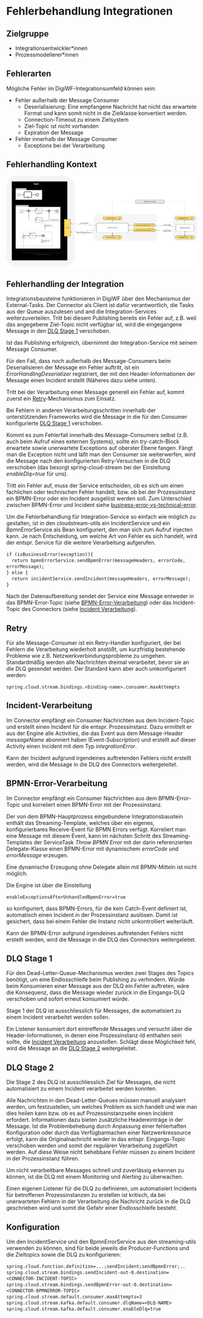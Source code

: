 # Fehlerbehandlung Integrationen

## Zielgruppe

* Integrationsentwickler*innen
* Prozessmodelierer*innen


## Fehlerarten

Mögliche Fehler im DigiWF-Integrationsumfeld können sein:
* Fehler außerhalb der Message Consumer
  * Deserialisierung: Eine empfangene Nachricht hat nicht das erwartete Format und kann somit nicht in die Zielklasse konvertiert werden.
  * Connection-Timeout zu einem Zielsystem
  * Ziel-Topic ist nicht vorhanden
  * Expiration der Message
* Fehler innerhalb der Message Consumer
  * Exceptions bei der Verarbeitung


## Fehlerhandling Kontext 

![Fehlersequenz](ErrorHandlingIntegrations.drawio.png)


## Fehlerhandling der Integration

Integrationsbausteine funktionieren in DigiWF über den Mechanismus der External-Tasks. Der Connector als Client ist dafür verantwortlich, 
die Tasks aus der Queue auszulesen und and die Integration-Services weiterzuverteilen. Tritt bei diesem Publishing bereits ein Fehler auf, 
z.B. weil das angegebene Ziel-Topic nicht verfügbar ist, wird die eingegangene Message in den
[DLQ Stage 1](#dlq-stage-1) verschoben.

Ist das Publishing erfolgreich, übernimmt der Integration-Service mit seinem Message Consumer. 

Für den Fall, dass noch außerhalb des Message-Consumers beim Deserialisieren der Message ein Fehler auftritt, ist ein _ErrorHandlingDeserializer_ registriert,
der mit den Header-Informationen der Message einen Incident erstellt (Näheres dazu siehe unten).

Tritt bei der Verarbeitung einer Message generell ein Fehler auf, kommt zuerst ein [Retry](#retry)-Mechanismus zum Einsatz.

Bei Fehlern in anderen Verarbeitungsschritten innerhalb der unterstützenden Frameworks wird die Message in die 
für den Consumer konfigurierte [DLQ Stage 1](#dlq-stage-1) verschoben. 

Kommt es zum Fehlerfall innerhalb des Message-Consumers selbst (z.B. auch beim Aufruf eines externen Systems), sollte ein try-catch-Block 
erwartete sowie unerwartete Exceptions auf oberster Ebene fangen. 
Fängt man die Exception nicht und läßt man den Consumer sie weiterwerfen, wird die Message nach den konfigurierten Retry-Versuchen in die DLQ verschoben 
(das besorgt spring-cloud-stream bei der Einstellung _enableDlq=true_ für uns).

Tritt ein Fehler auf, muss der Service entscheiden, ob es sich um einen fachlichen oder technischen Fehler handelt, 
bzw. ob bei der Prozessinstanz ein BPMN-Error oder ein Incident ausgelöst werden soll. 
Zum Unterschied zwischen BPMN-Error und Incident 
siehe [business-error-vs-technical-error](https://docs.camunda.io/docs/components/modeler/bpmn/error-events/#business-error-vs-technical-error).

Um die Fehlerbehandlung für Integration-Service so einfach wie möglich zu gestalten, ist in den cloudstream-utils ein IncidentService und ein BpmnErrorService 
als Bean konfiguriert, den man sich zum Aufruf injecten kann.
Je nach Entscheidung, um welche Art von Fehler es sich handelt, wird der entspr. Service für die weitere Verarbeitung aufgerufen.

```
if (isBusinessError(exception)){
  return bpmnErrorService.sendBpmnError(messageHeaders, errorCode, errorMessage);
} else {
  return incidentService.sendIncident(messageHeaders, errorMessage);
}  
```
Nach der Datenaufbereitung sendet der Service eine Message entweder in das BPMN-Error-Topic (siehe [BPMN-Error-Verarbeitung](#bpmn-error-verarbeitung)) 
oder das Incident-Topic des Connectors (siehe [Incident Verarbeitung](#incident-verarbeitung)).


## Retry

Für alle Message-Consumer ist ein Retry-Handler konfiguriert, der bei Fehlern die Verarbeitung wiederholt anstößt, um kurzfristig bestehende Probleme 
wie z.B. Netzwerkverbindungsprobleme zu umgehen.
Standardmäßig werden alle Nachrichten dreimal verarbeitet, bevor sie an die DLQ gesendet werden.
Der Standard kann aber auch umkonfiguriert werden:
```
spring.cloud.stream.bindings.<binding-name>.consumer.maxAttempts
```


## Incident-Verarbeitung

Im Connector empfängt ein Consumer Nachrichten aus dem Incident-Topic und erstellt einen Incident für die entspr. Prozessinstanz.
Dazu ermittelt er aus der Engine alle Activities, die das Event aus dem Message-Header _messageName_ abonniert haben (Event-Subscription) 
und erstellt auf dieser Activity einen Incident mit dem Typ _integrationError_.

Kann der Incident aufgrund irgendeines auftretenden Fehlers nicht erstellt werden, wird die Message in die DLQ des Connectors weitergeleitet.


## BPMN-Error-Verarbeitung

Im Connector empfängt ein Consumer Nachrichten aus dem BPMN-Error-Topic und korreliert einen BPMN-Error mit der Prozessinstanz.

Der von dem BPMN-Hauptprozess eingebundene Integrationsbaustein enthält das Streaming-Template, welches über ein eigenes, konfigurierbares Receive-Event
für BPMN Errors verfügt. Korreliert man eine Message mit diesem Event, kann im nächsten Schritt des Streaming-Templates der ServiceTask _Throw BPMN Error_ 
mit der darin referenzierten Delegate-Klasse einen BPMN-Error mit dynamischem _errorCode_ und _errorMessage_ erzeugen.

Eine dynamische Erzeugung ohne Delegate allein mit BPMN-Mitteln ist nicht möglich.

Die Engine ist über die Einstellung
```
enableExceptionsAfterUnhandledBpmnError=true
```
so konfiguriert, dass BPMN-Errors, für die kein Catch-Event definiert ist, automatisch einen Incident in der Prozessinstanz auslösen.
Damit ist gesichert, dass bei einem Fehler die Instanz nicht unkontrolliert weiterläuft. 

Kann der BPMN-Error aufgrund irgendeines auftretenden Fehlers nicht erstellt werden, wird die Message in die DLQ des Connectors weitergeleitet.


## DLQ Stage 1

Für den Dead-Letter-Queue-Mechanismus werden zwei Stages des Topics benötigt, um eine Endlosschleife beim Publishing zu verhindern.
Würde beim Konsumieren einer Message aus der DLQ ein Fehler auftreten, wäre die Konsequenz, dass die Message wieder zurück in die Eingangs-DLQ 
verschoben und sofort erneut konsumiert würde.

Stage 1 der DLQ ist ausschliesslich für Messages, die automatisiert zu einem Incident verarbeitet werden sollen.

Ein Listener konsumiert dort eintreffende Messages und versucht über die Header-Informationen, in denen eine Prozessinstanz-Id enthalten sein sollte, 
die [Incident Verarbeitung](#incident-verarbeitung) anzustoßen. Schlägt diese Möglichkeit fehl, wird die Message an die [DLQ Stage 2](#dlq-stage-2) weitergeleitet.


## DLQ Stage 2

Die Stage 2 des DLQ ist ausschliesslich Ziel für Messages, die nicht automatisiert zu einem Incident verarbeitet werden konnten. 

Alle Nachrichten in den Dead-Letter-Queues müssen manuell analysiert werden, um festzustellen, um welches Problem es sich handelt 
und wie man dies heilen kann bzw. ob es auf Prozessinstanzseite einen Incident erfordert. 
Informationen dazu bieten zusätzliche Headereinträge in der Message. Ist die Problembehebung durch Anpassung einer fehlerhaften Konfiguration 
oder durch das Verfügbarmachen einer Netzwerkressource erfolgt, kann die Originalnachricht wieder in das entspr. 
Eingangs-Topic verschoben werden und somit der regulären Verarbeitung zugeführt werden.
Auf diese Weise nicht behebbare Fehler müssen zu einem Incident in der Prozessinstanz führen.

Um nicht verarbeitbare Messages schnell und zuverlässig erkennen zu können, ist die DLQ mit einem Monitoring und Alerting zu überwachen.

Einen eigenen Listener für die DLQ zu definieren, um automatisiert Incidents für betroffenen Prozessinstanzen zu erstellen ist kritisch, 
da bei unerwarteten Fehlern in der Verarbeitung die Nachricht zurück in die DLQ geschrieben wird und somit die Gefahr einer Endlosschleife besteht.  


## Konfiguration

Um den IncidentService und den BpmnErrorService aus den streaming-utils verwenden zu können, sind für beide jeweils die Producer-Functions 
und die Zieltopics sowie die DLQ zu konfigurieren:
```
spring.cloud.function.definition=...;sendIncident;sendBpmnError;..
spring.cloud.stream.bindings.sendIncident-out-0.destination=<CONNECTOR-INCIDENT-TOPIC>
spring.cloud.stream.bindings.sendBpmnError-out-0.destination=<CONNECTOR-BPMNERROR-TOPIC>
spring.cloud.stream.default.consumer.maxAttempts=3
spring.cloud.stream.kafka.default.consumer.dlqName=<DLQ-NAME>
spring.cloud.stream.kafka.default.consumer.enableDlq=true
```
